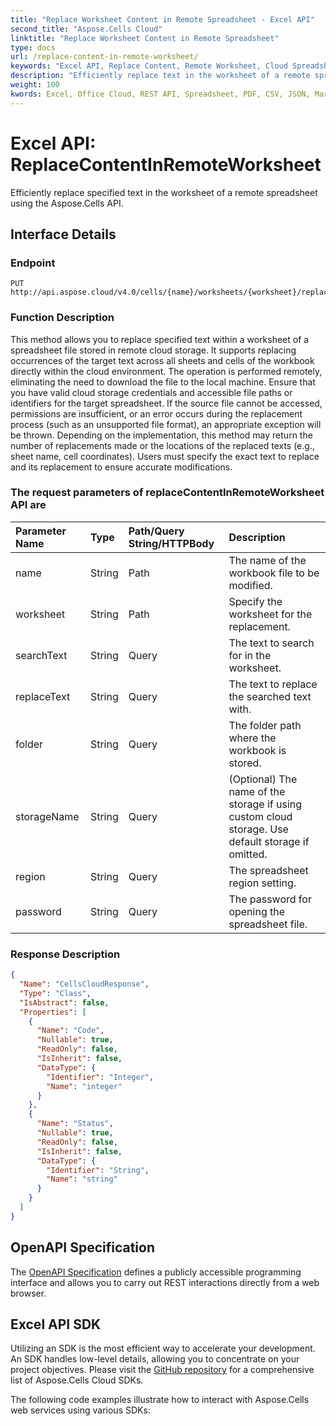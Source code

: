 ```yaml
---
title: "Replace Worksheet Content in Remote Spreadsheet - Excel API"
second_title: "Aspose.Cells Cloud"
linktitle: "Replace Worksheet Content in Remote Spreadsheet"
type: docs
url: /replace-content-in-remote-worksheet/
keywords: "Excel API, Replace Content, Remote Worksheet, Cloud Spreadsheet, REST API, Text Replacement, Office Cloud Integration, Aspose.Cells"
description: "Efficiently replace text in the worksheet of a remote spreadsheet using the Aspose.Cells API."
weight: 100
kwords: Excel, Office Cloud, REST API, Spreadsheet, PDF, CSV, JSON, Markdown, Match all blank cells in an Excel worksheet, ReplaceContentInRemoteWorksheet
---
```


# **Excel API: ReplaceContentInRemoteWorksheet**

Efficiently replace specified text in the worksheet of a remote spreadsheet using the Aspose.Cells API.

## **Interface Details**

### **Endpoint**

```
PUT http://api.aspose.cloud/v4.0/cells/{name}/worksheets/{worksheet}/replace/content
```

### **Function Description**

This method allows you to replace specified text within a worksheet of a spreadsheet file stored in remote cloud storage. It supports replacing occurrences of the target text across all sheets and cells of the workbook directly within the cloud environment. The operation is performed remotely, eliminating the need to download the file to the local machine. Ensure that you have valid cloud storage credentials and accessible file paths or identifiers for the target spreadsheet. If the source file cannot be accessed, permissions are insufficient, or an error occurs during the replacement process (such as an unsupported file format), an appropriate exception will be thrown. Depending on the implementation, this method may return the number of replacements made or the locations of the replaced texts (e.g., sheet name, cell coordinates). Users must specify the exact text to replace and its replacement to ensure accurate modifications.

### The request parameters of **replaceContentInRemoteWorksheet** API are

| Parameter Name | Type | Path/Query String/HTTPBody | Description |
| :- | :- | :- |:- |
| name | String | Path | The name of the workbook file to be modified. |
| worksheet | String | Path | Specify the worksheet for the replacement. |
| searchText | String | Query | The text to search for in the worksheet. |
| replaceText | String | Query | The text to replace the searched text with. |
| folder | String | Query | The folder path where the workbook is stored. |
| storageName | String | Query | (Optional) The name of the storage if using custom cloud storage. Use default storage if omitted. |
| region | String | Query | The spreadsheet region setting. |
| password | String | Query | The password for opening the spreadsheet file. |

### **Response Description**

```json
{
  "Name": "CellsCloudResponse",
  "Type": "Class",
  "IsAbstract": false,
  "Properties": [
    {
      "Name": "Code",
      "Nullable": true,
      "ReadOnly": false,
      "IsInherit": false,
      "DataType": {
        "Identifier": "Integer",
        "Name": "integer"
      }
    },
    {
      "Name": "Status",
      "Nullable": true,
      "ReadOnly": false,
      "IsInherit": false,
      "DataType": {
        "Identifier": "String",
        "Name": "string"
      }
    }
  ]
}
```

## OpenAPI Specification

The [OpenAPI Specification](https://reference.aspose.cloud/cells/#/SearchControllor/ReplaceContentInRemoteWorksheet) defines a publicly accessible programming interface and allows you to carry out REST interactions directly from a web browser.

## Excel API SDK

Utilizing an SDK is the most efficient way to accelerate your development. An SDK handles low-level details, allowing you to concentrate on your project objectives. Please visit the [GitHub repository](https://github.com/aspose-cells-cloud) for a comprehensive list of Aspose.Cells Cloud SDKs.

The following code examples illustrate how to interact with Aspose.Cells web services using various SDKs:
